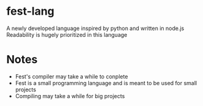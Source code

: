 # fest-lang
A newly developed language inspired by python and written in node.js
Readability is hugely prioritized in this language

# Notes
- Fest's compiler may take a while to conplete
- Fest is a small programming language and is meant to be used for small projects
- Compiling may take a while for big projects
